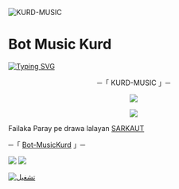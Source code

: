 ![KURD-MUSIC](https://telegra.ph/file/9ae65655540f3f71fcd35.jpg)
# Bot Music Kurd

[![Typing SVG](https://readme-typing-svg.herokuapp.com/?lines=Baxirben+Bo+Bot-Music+Kurd+Telegram)](https://github.com/FM8Y/MUSIC-KURD)

<p align="center">
    ─「 KURD-MUSIC 」─
</p>

</h3>
<p align="center">
<a href="https://telegram.me/Gruop_Shetakan"><img src="https://img.shields.io/badge/-Support%20Group-blue.svg?style=for-the-badge&logo=Telegram"></a>
</p>
<p align="center">
<a href="https://telegram.me/ChanallBots"><img src="https://img.shields.io/badge/-Support%20Channel-blue.svg?style=for-the-badge&logo=Telegram"></a>
</p>

Failaka Paray pe drawa lalayan [SARKAUT](https://t.me/SARKAUT)

─「 [Bot-MusicKurd](https://t.me/MusiccKurdbot) 」─ 

<img src="https://user-images.githubusercontent.com/73097560/115834477-dbab4500-a447-11eb-908a-139a6edaec5c.gif"> <img src="https://user-images.githubusercontent.com/73097560/115834477-dbab4500-a447-11eb-908a-139a6edaec5c.gif">

[![تشغيل](https://www.herokucdn.com/deploy/button.svg)](https://heroku.com/deploy?template=https://github.com/Sarkaaut/KURD-MUSIC)